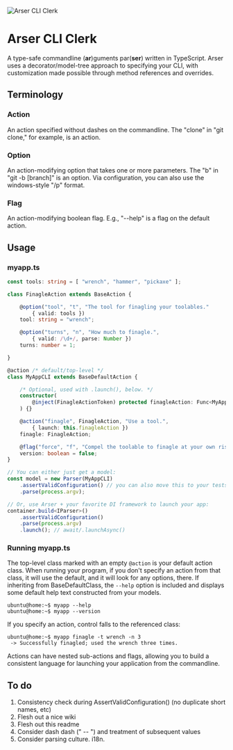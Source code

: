 ![Arser CLI Clerk][banner]

# Arser CLI Clerk
A type-safe commandline (**ar**)guments par(**ser**) written in TypeScript. Arser uses a
decorator/model-tree approach to specifying your CLI, with customization
made possible through method references and overrides.

## Terminology

### Action
An action specified without dashes on the commandline. The "clone" in "git
clone," for example, is an action.

### Option
An action-modifying option that takes one or more parameters. The "b" in "git -b [branch]"
is an option. Via configuration, you can also use the windows-style "/p" format.

### Flag
An action-modifying boolean flag. E.g., "--help" is a flag on the default
action.

## Usage

### myapp.ts

```typescript
const tools: string = [ "wrench", "hammer", "pickaxe" ];

class FinagleAction extends BaseAction {

    @option("tool", "t", "The tool for finagling your toolables."
        { valid: tools })
    tool: string = "wrench";

    @option("turns", "n", "How much to finagle.",
        { valid: /\d+/, parse: Number })
    turns: number = 1;

}

@action /* default/top-level */
class MyAppCLI extends BaseDefaultAction {

    /* Optional, used with .launch(), below. */
    constructor(
        @inject(FinagleActionToken) protected finagleAction: Func<MyAppCLI>
    ) {}

    @action("finagle", FinagleAction, "Use a tool.",
        { launch: this.finagleAction })
    finagle: FinagleAction;

    @flag("force", "f", "Compel the toolable to finagle at your own risk.")
    version: boolean = false;
}

// You can either just get a model:
const model = new Parser(MyAppCLI)
    .assertValidConfiguration() // you can also move this to your tests
    .parse(process.argv);

// Or, use Arser + your favorite DI framework to launch your app:
container.build<IParser>()
    .assertValidConfiguration()
    .parse(process.argv)
    .launch(); // await/.launchAsync()

```

### Running myapp.ts

The top-level class marked with an empty `@action` is your default action class. When running
your program, if you don't specify an action from that class, it will use the default,
and it will look for any options, there. If inheriting from BaseDefaultClass, the `--help`
option is included and displays some default help text constructed from your models.

```console
ubuntu@home:~$ myapp --help
ubuntu@home:~$ myapp --version
```

If you specify an action, control falls to the referenced class:

```console
ubuntu@home:~$ myapp finagle -t wrench -n 3
 -> Successfully finagled; used the wrench three times.
```

Actions can have nested sub-actions and flags, allowing you to build a consistent
language for launching your application from the commandline.

## To do
1. Consistency check during AssertValidConfiguration() (no duplicate short names, etc)
2. Flesh out a nice wiki
3. Flesh out this readme
4. Consider dash dash (" -- ") and treatment of subsequent values
5. Consider parsing culture. i18n.

[banner]: https://github.com/cdibbs/arser/blob/master/resources/arser-cli-clerk.svg "The only way to discover the limits of the possible is to go beyond them into the impossible. - Arthur C. Clarke"